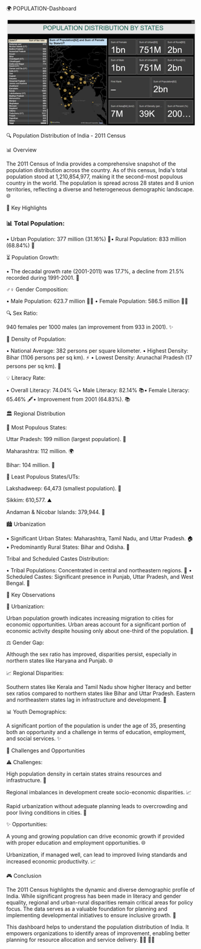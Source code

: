 🌍 POPULATION-Dashboard

![Dashboard perview](https://github.com/Mujahid-max/powerbi_population_dashboard/blob/main/Screenshot%202024-12-24%20011345.png?raw=true)


🔍 Population Distribution of India - 2011 Census

📊 Overview

The 2011 Census of India provides a comprehensive snapshot of the population distribution across the country. As of this census, India's total population stood at 1,210,854,977, making it the second-most populous country in the world. The population is spread across 28 states and 8 union territories, reflecting a diverse and heterogeneous demographic landscape. 🌐

🔹 Key Highlights

### 📊 Total Population:

• Urban Population: 377 million (31.16%) 🌆• Rural Population: 833 million (68.84%) 🌿

⏳ Population Growth:

• The decadal growth rate (2001-2011) was 17.7%, a decline from 21.5% recorded during 1991-2001. 🌈

♂️♀️ Gender Composition:

• Male Population: 623.7 million 👨🏻
• Female Population: 586.5 million 👩🏻

🔍 Sex Ratio:

940 females per 1000 males (an improvement from 933 in 2001). ✨

🌱 Density of Population:

• National Average: 382 persons per square kilometer.
• Highest Density: Bihar (1106 persons per sq km). ⚡
• Lowest Density: Arunachal Pradesh (17 persons per sq km). 🌳

💡 Literacy Rate:

• Overall Literacy: 74.04% 🔍• Male Literacy: 82.14% 📚• Female Literacy: 65.46% 🖋️• Improvement from 2001 (64.83%). 📚

🏛️ Regional Distribution

🔸 Most Populous States:

Uttar Pradesh: 199 million (largest population). 🚒

Maharashtra: 112 million. 🌍

Bihar: 104 million. 🚶

🔹 Least Populous States/UTs:

Lakshadweep: 64,473 (smallest population). 🌊

Sikkim: 610,577. ⛰

Andaman & Nicobar Islands: 379,944. 🌌

🏙️ Urbanization

• Significant Urban States: Maharashtra, Tamil Nadu, and Uttar Pradesh. 🏠
• Predominantly Rural States: Bihar and Odisha. 🌿

Tribal and Scheduled Castes Distribution:

• Tribal Populations: Concentrated in central and northeastern regions. 🌳
• Scheduled Castes: Significant presence in Punjab, Uttar Pradesh, and West Bengal. 🌇

🔎 Key Observations

🏢 Urbanization:

Urban population growth indicates increasing migration to cities for economic opportunities. Urban areas account for a significant portion of economic activity despite housing only about one-third of the population. 💼

⚖️ Gender Gap:

Although the sex ratio has improved, disparities persist, especially in northern states like Haryana and Punjab. 🌐

📈 Regional Disparities:

Southern states like Kerala and Tamil Nadu show higher literacy and better sex ratios compared to northern states like Bihar and Uttar Pradesh. Eastern and northeastern states lag in infrastructure and development. 🚫

📊 Youth Demographics:

A significant portion of the population is under the age of 35, presenting both an opportunity and a challenge in terms of education, employment, and social services. ✨

🚀 Challenges and Opportunities

⚠️ Challenges:

High population density in certain states strains resources and infrastructure. 🔧

Regional imbalances in development create socio-economic disparities. 📈

Rapid urbanization without adequate planning leads to overcrowding and poor living conditions in cities. 🚫

✨ Opportunities:

A young and growing population can drive economic growth if provided with proper education and employment opportunities. 🌐

Urbanization, if managed well, can lead to improved living standards and increased economic productivity. 📈

🎮 Conclusion

The 2011 Census highlights the dynamic and diverse demographic profile of India. While significant progress has been made in literacy and gender equality, regional and urban-rural disparities remain critical areas for policy focus. The data serves as a valuable foundation for planning and implementing developmental initiatives to ensure inclusive growth. 🌟

This dashboard helps to understand the population distribution of India. It empowers organizations to identify areas of improvement, enabling better planning for resource allocation and service delivery. 🕵️‍♀️ 🕵️‍♂️

